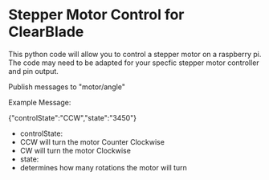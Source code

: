 # Stepper Motor Control for ClearBlade

This python code will allow you to control a stepper motor on a raspberry pi. The code may need to be adapted for your specfic stepper motor controller and pin output.

Publish messages to "motor/angle"

Example Message:

{"controlState":"CCW","state":"3450"}

* controlState: 
 * CCW will turn the motor Counter Clockwise
 * CW will turn the motor Clockwise
* state: 
 * determines how many rotations the motor will turn